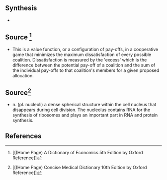 ## Synthesis
- 
## Source [^1]
- This is a value function, or a configuration of pay-offs, in a cooperative game that minimizes the maximum dissatisfaction of every possible coalition. Dissatisfaction is measured by the 'excess' which is the difference between the potential pay-off of a coalition and the sum of the individual pay-offs to that coalition's members for a given proposed allocation.
## Source[^2]
- n. (pl. nucleoli) a dense spherical structure within the cell nucleus that disappears during cell division. The nucleolus contains RNA for the synthesis of ribosomes and plays an important part in RNA and protein synthesis.
## References

[^1]: [[(Home Page) A Dictionary of Economics 5th Edition by Oxford Reference]]
[^2]: [[(Home Page) Concise Medical Dictionary 10th Edition by Oxford Reference]]